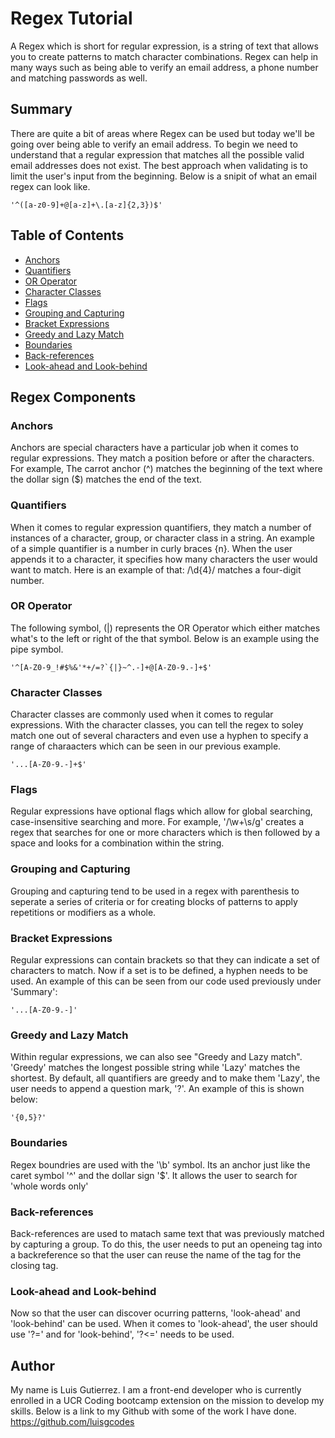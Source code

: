 # Regex Tutorial
A Regex which is short for regular expression, is a string of text that allows you to create patterns to match character combinations. Regex can help in many ways such as being able to verify an email address, a phone number and matching passwords as well.

## Summary

There are quite a bit of areas where Regex can be used but today we'll be going over being able to verify an email address. To begin we need to understand that a regular expression that matches all the possible valid email addresses does not exist. The best approach when validating is to limit the user's input from the beginning. Below is a snipit of what an email regex can look like.

```
'^([a-z0-9]+@[a-z]+\.[a-z]{2,3})$'
```

## Table of Contents

- [Anchors](#anchors)
- [Quantifiers](#quantifiers)
- [OR Operator](#or-operator)
- [Character Classes](#character-classes)
- [Flags](#flags)
- [Grouping and Capturing](#grouping-and-capturing)
- [Bracket Expressions](#bracket-expressions)
- [Greedy and Lazy Match](#greedy-and-lazy-match)
- [Boundaries](#boundaries)
- [Back-references](#back-references)
- [Look-ahead and Look-behind](#look-ahead-and-look-behind)

## Regex Components

### Anchors
Anchors are special characters have a particular job when it comes to regular expressions. They match a position before or after the characters. For example, The carrot anchor (^) matches the beginning of the text where the dollar sign ($) matches the end of the text.

### Quantifiers
When it comes to regular expression quantifiers, they match a number of instances of a character, group, or character class in a string. An example of a simple quantifier is a number in curly braces {n}. When the user appends it to a character, it specifies how many characters the user would want to match. Here is an example of that:
 /\d{4}/ matches a four-digit number.

### OR Operator
The following symbol, (|) represents the OR Operator which either matches what's to the left or right of the that symbol. Below is an example using the pipe symbol.

```
'^[A-Z0-9_!#$%&'*+/=?`{|}~^.-]+@[A-Z0-9.-]+$'
```
### Character Classes
Character classes are commonly used when it comes to regular expressions. With the character classes, you can tell the regex to soley match one out of several characters and even use a hyphen to specify a range of charaacters which can be seen in our previous example.
```
'...[A-Z0-9.-]+$'
```
### Flags
Regular expressions have optional flags which allow for global searching, case-insensitive searching and more. For example, '/\w+\s/g' creates a regex that searches for one or more characters which is then followed by a space and looks for a combination within the string.

### Grouping and Capturing
Grouping and capturing tend to be used in a regex with parenthesis to seperate a series of criteria or for creating blocks of patterns to apply repetitions or modifiers as a whole. 

### Bracket Expressions
Regular expressions can contain brackets so that they can indicate a set of characters to match. Now if a set is to be defined, a hyphen needs to be used. An example of this can be seen from our code used previously under 'Summary': 
```
'...[A-Z0-9.-]'
```
### Greedy and Lazy Match
Within regular expressions, we can also see "Greedy and Lazy match". 'Greedy' matches the longest possible string while 'Lazy' matches the shortest. By default, all quantifiers are greedy and to make them 'Lazy', the user needs to append a question mark, '?'. An example of this is shown below: 
```
'{0,5}?'
```
### Boundaries
Regex boundries are used with the '\b' symbol. Its an anchor just like the caret symbol '^' and the dollar sign '$'. It allows the user to search for 'whole words only' 

### Back-references
Back-references are used to matach same text that was previously matched by capturing a group. To do this, the user needs to put an openeing tag into a backreference so that the user can reuse the name of the tag for the closing tag. 
### Look-ahead and Look-behind
Now so that the user can discover ocurring patterns, 'look-ahead' and 'look-behind' can be used. When it comes to 'look-ahead', the user should use '?=' and for 'look-behind', '?<=' needs to be used. 

## Author

My name is Luis Gutierrez. I am a front-end developer who is currently enrolled in a UCR Coding bootcamp extension on the mission to develop my skills. Below is a link to my Github with some of the work I have done. 
https://github.com/luisgcodes